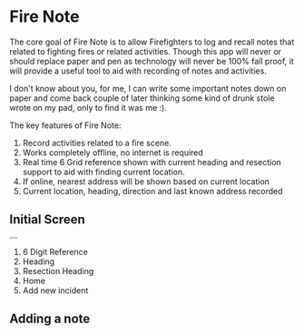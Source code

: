 # Fire Note

The core goal of Fire Note is to allow Firefighters to log and recall notes that related to fighting fires or related activities. Though this app will never or should replace paper and pen as technology will never be 100% fall proof, it will provide a useful tool to aid with recording of notes and activities.

I don't know about you, for me, I can write some important notes down on paper and come back couple of later thinking some kind of drunk stole wrote on my pad, only to find it was me :).

The key features of Fire Note:

1. Record activities related to a fire scene.
2. Works completely offline, no internet is required 
3. Real time 6 Grid reference shown with current heading and resection support to aid with finding current location.
4. If online, nearest address will be shown based on current location
5. Current location, heading, direction and last known address recorded 

## Initial Screen

<img src="C:\Paul\Projects\FireNoteApp\assets\Home.jpg" alt="Home" style="zoom:25%;" />

1. 6 Digit Reference
2. Heading 
3. Resection Heading
4. Home
5. Add new incident

## Adding a note

